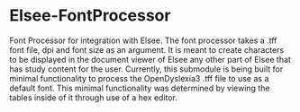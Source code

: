 # Elsee-FontProcessor
Font Processor for integration with Elsee. The font processor takes a .tff font file, dpi and font size as an argument.
It is meant to create characters to be displayed in the document viewer of Elsee any other part of Elsee that has
study content for the user. Currently, this submodule is being built for minimal functionality to process the OpenDyslexia3
.tff file to use as a default font. This minimal functionality was determined by viewing the tables inside of it through use 
of a hex editor.
